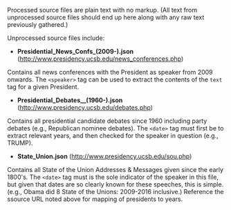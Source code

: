 Processed source files are plain text with no markup.  (All text from unprocessed source files should end up here along with any raw text previously gathered.)
  

Unprocessed source files include:
* **Presidential_News_Confs_(2009-).json**
(http://www.presidency.ucsb.edu/news_conferences.php)

Contains all news conferences with the President as speaker from 2009 onwards.  The `<speaker>` tag can be used to extract the contents of the `text` tag for a given President.
* **Presidential_Debates__(1960-).json**
(http://www.presidency.ucsb.edu/debates.php)

Contains all presidential candidate debates since 1960 including party debates (e.g., Republican nominee debates).  The `<date>` tag must first be to extract relevant years, and then checked for the speaker in question (e.g., TRUMP).
* **State_Union.json**
(http://www.presidency.ucsb.edu/sou.php)

Contains all State of the Union Addresses & Messages given since the early 1800's.  The `<date>` tag must is the sole indicator of the speaker in this file, but given that dates are so clearly known for these speeches, this is simple.  (e.g., Obama did 8 State of the Unions: 2009-2016 inclusive.)  Reference the ssource URL noted above for mapping of presidents to years.
